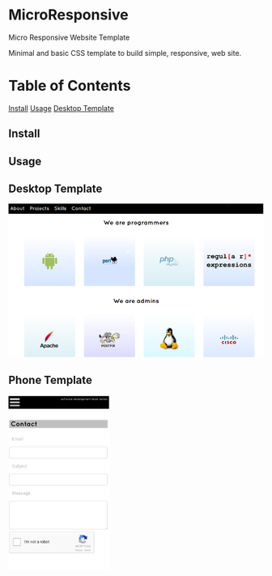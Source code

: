 # MicroResponsive
Micro Responsive Website Template

Minimal and basic CSS template to build simple, responsive, web site.

# Table of Contents
[Install](https://github.com/exoplusplus/MicroResponsive/blob/master/README.md#install)
[Usage](https://github.com/exoplusplus/MicroResponsive/blob/master/README.md#usage)
[Desktop Template](https://github.com/exoplusplus/MicroResponsive/blob/master/README.md#dt)


## Install

## Usage

## Desktop Template
![alt Logo](https://github.com/exoplusplus/MicroResponsive/blob/master/desktop_template.png)

## Phone Template
<img src="https://github.com/exoplusplus/MicroResponsive/blob/master/phone_template.png" width="200px"/>
